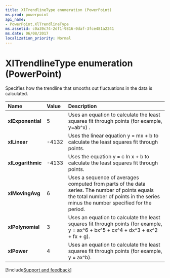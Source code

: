 ```yaml
---
title: XlTrendlineType enumeration (PowerPoint)
ms.prod: powerpoint
api_name:
- PowerPoint.XlTrendlineType
ms.assetid: c0a39c74-2df1-9816-0daf-3fce481a2241
ms.date: 06/08/2017
localization_priority: Normal
---
```



# XlTrendlineType enumeration (PowerPoint)

Specifies how the trendline that smooths out fluctuations in the data is calculated.



|Name|Value|Description|
|:-----|:-----|:-----|
|**xlExponential**|5|Uses an equation to calculate the least squares fit through points (for example, y=ab^x) .|
|**xlLinear**|-4132|Uses the linear equation y = mx + b to calculate the least squares fit through points.|
|**xlLogarithmic**|-4133|Uses the equation y = c ln x + b to calculate the least squares fit through points.|
|**xlMovingAvg**|6|Uses a sequence of averages computed from parts of the data series. The number of points equals the total number of points in the series minus the number specified for the period.|
|**xlPolynomial**|3|Uses an equation to calculate the least squares fit through points (for example, y = ax^6 + bx^5 + cx^4 + dx^3 + ex^2 + fx + g).|
|**xlPower**|4|Uses an equation to calculate the least squares fit through points (for example, y = ax^b).|

[!include[Support and feedback](~/includes/feedback-boilerplate.md)]